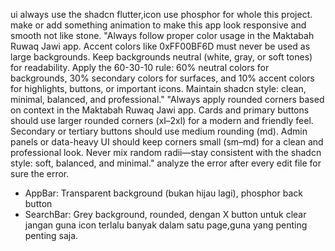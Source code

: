 ui always use the shadcn flutter,icon use phosphor for whole this project. make or add something animation to make this app look responsive and smooth not like stone.
"Always follow proper color usage in the Maktabah Ruwaq Jawi app. Accent colors like 0xFF00BF6D must never be used as large backgrounds. Keep backgrounds neutral (white, gray, or soft tones) for readability. Apply the 60-30-10 rule: 60% neutral colors for backgrounds, 30% secondary colors for surfaces, and 10% accent colors for highlights, buttons, or important icons. Maintain shadcn style: clean, minimal, balanced, and professional."
"Always apply rounded corners based on context in the Maktabah Ruwaq Jawi app. Cards and primary buttons should use larger rounded corners (xl–2xl) for a modern and friendly feel. Secondary or tertiary buttons should use medium rounding (md). Admin panels or data-heavy UI should keep corners small (sm–md) for a clean and professional look. Never mix random radii—stay consistent with the shadcn style: soft, balanced, and minimal."
analyze the error after every edit file for sure the error.
  - AppBar: Transparent background (bukan hijau lagi), phosphor back button
  - SearchBar: Grey background, rounded, dengan X button untuk clear
  jangan guna icon terlalu banyak dalam satu page,guna yang penting penting saja.